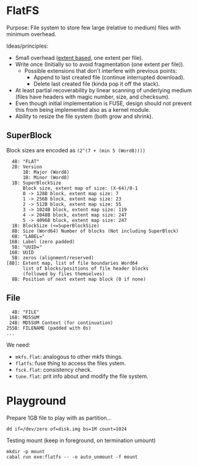# FlatFS

Purpose: File system to store few large (relative to medium) files with minimum
overhead.

Ideas/principles:

* Small overhead ([extent based](https://en.wikipedia.org/wiki/Extent_\(file_systems\)), one extent per file).
* Write once (Initially so to avoid fragmentation (one extent per file)).
    * Possible extensions that don't interfere with previous points:
        * Append to last created file (continue interrupted download).
        * Delete last created file (kinda pop it off the stack).
* At least partial recoverability by linear scanning of underlying medium (files have headers with magic number, size, and checksum).
* Even though initial implementation is FUSE, design should
  not prevent this from being implemented also as a kernel module.
* Ability to resize the file system (both grow and shrink).

## SuperBlock

Block sizes are encoded as `(2^(7 + (min 5 (Word8))))`
```
  4B: "FLAT"
  2B: Version
      1B: Major (Word8)
      1B: Minor (Word8)
  1B: SuperBlockSize
      Block size, extent map of size: (X-64)/8-1
      0 -> 128B block, extent map size: 7
      1 -> 256B block, extent map size: 23
      2 -> 512B block, extent map size: 55
      3 -> 1024B block, extent map size: 119
      4 -> 2048B block, extent map size: 247
      5 -> 4096B block, extent map size: 247
  1B: BlockSize (<=SuperBlockSize)
  8B: Size (Word64) Number of blocks (Not including SuperBlock)
  6B: "LABEL="
 16B: Label (zero padded)
  5B: "UUID="
 16B: UUID
  5B: zeros (alignment/reserved)
[8B]: Extent map, list of file boundaries Word64
      list of blocks/positions of file header blocks
      (followed by files themselves)
  8B: Position of next extent map block (0 if none)
```


## File

```
  4B: "FILE"
 16B: MD5SUM
 24B: MD5SUM Context (for continuation)
255B: FILENAME (padded with 0s)
...
```

We need:
* `mkfs.flat`: analogous to other mkfs things.
* `flatfs`: fuse thing to access the files ystem.
* `fsck.flat`: consistency check.
* `tune.flat`: prit info about and modify the file system.

# Playground

Prepare 1GB file to play with as partition...
```
dd if=/dev/zero of=disk.img bs=1M count=1024
```

Testing mount (keep in foreground, on termination umount)
```
mkdir -p mount
cabal run exe:flatfs -- -o auto_unmount -f mount
```
